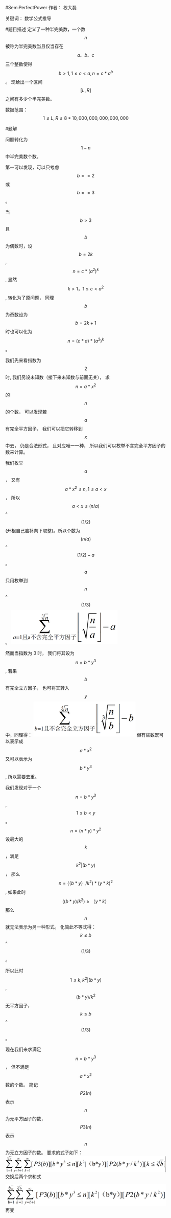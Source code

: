 #SemiPerfectPower
作者： 权大磊

关键词： 数学公式推导

#题目描述
定义了一种半完美数，一个数 $$n$$ 被称为半完美数当且仅当存在 $$a、b、c$$ 三个整数使得 $$b > 1,  1 ≤ c < a,  n = c * a ^ b$$ 。 现给出一个区间 $$[L, R]$$ 之间有多少个半完美数。

数据范围： $$ 1 ≤ L, R ≤ 8 * 10,000,000,000,000,000 $$

#题解

问题转化为 $$ 1 - n $$ 中半完美数个数。

第一可以发现，可以只考虑 $$ b == 2 $$ 或 $$ b == 3 $$ 。

当 $$ b > 3 $$ 且 $$b$$ 为偶数时，设 $$ b = 2k$$ , $$ n = c * ( a ^ 2 ) ^ k $$ , 显然 $$ k > 1， 1 ≤ c < a ^ 2$$, 转化为了原问题， 同理 $$ b$$ 为奇数设为 $$ b = 2k+1 $$ 时也可以化为 $$ n = (c*a)*(a^2)^k$$ 。 

我们先来看指数为 $$2$$ 时, 我们另设未知数（接下来未知数与前面无关）， 求 $$ n = a * x ^ 2 $$ 的 $$n$$的个数， 可以发现若 $$a$$ 有完全平方因子， 我们可以把它转移到 $$x$$ 中去， 仍是合法形式， 且对应唯一一种， 所以我们可以枚举不含完全平方因子的数来计算。

我们枚举 $$a$$ ， 又有 $$a * x ^ 2 ≤ n, 1 ≤ a < x $$ ， 所以 $$ a < x ≤ ( n / a )$$ ^ $$ (1/2) $$(开根自己脑补向下取整)。所以个数为 $$(n/a)$$ ^ $$(1/2) - a$$ 。 $$a$$ 只用枚举到 $$n$$^$$(1/3)$$。
![](1.png)
 
然而当指数为 3 时， 我们将其设为 $$ n = b * y ^ 3 $$ , 若果 $$b$$ 有完全立方因子， 也可将其转入$$y$$ 中，同理得：
![](2.png)
但有些数既可以表示成 $$a * x^2$$ 又可以表示为 $$ b * y ^ 3 $$ , 所以需要去重。

我们发现对于一个 $$ n = b * y ^ 3 $$, $$ 1 ≤ b < y $$ 。
$$ n = ( n * y ) * y ^ 2 $$
设最大的$$k$$，满足 $$k^2 | (b*y) $$， 那么 $$ n = ( （b*y） / k^2 ) * (y*k) ^ 2 $$, 如果此时 $$ ( (b*y) / k^2) ≥ （y*k） $$  那么 $$n$$ 就无法表示为另一种形式。
化简此不等式得： $$ k ≤ b $$ ^ $$( 1/3 ) $$ 。

所以此时 $$1 ≤ k, k^2|(b*y) $$, $$(b*y)/k^2$$ 无平方因子， $$ k ≤ b $$ ^ $$( 1/3 ) $$。

现在我们来求满足 $$ n = b * y ^ 3 $$， 但不满足 $$a * x ^ 2 $$ 数的个数。
简记 $$P2(n)$$ 表示 $$n$$ 为无平方因子的数，$$ P3(n) $$ 表示 $$ n $$ 为无立方因子的数。
要求的式子如下：
![](3.png)
交换后两个求和式

![](4.png)
再变
